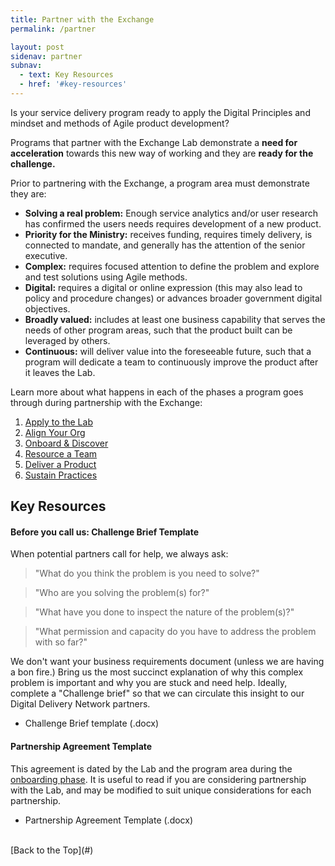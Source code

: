 ```yaml
---
title: Partner with the Exchange
permalink: /partner

layout: post
sidenav: partner
subnav:
  - text: Key Resources
  - href: '#key-resources'
---
```

Is your service delivery program ready to apply the Digital Principles and mindset and methods of Agile product development?

Programs that partner with the Exchange Lab demonstrate a **need for acceleration** towards this new way of working and they are **ready for the challenge.**

Prior to partnering with the Exchange, a program area must demonstrate they are:

- **Solving a real problem:** Enough service analytics and/or user research has confirmed the users needs requires development of a new product.
- **Priority for the Ministry:** receives funding, requires timely delivery, is connected to mandate, and generally has the attention of the senior executive.
- **Complex:** requires focused attention to define the problem and explore and test solutions using Agile methods.
- **Digital:** requires a digital or online expression (this may also lead to policy and procedure changes) or advances broader government digital objectives.
- **Broadly valued:** includes at least one business capability that serves the needs of other program areas, such that the product built can be leveraged by others.
- **Continuous:** will deliver value into the foreseeable future, such that a program will dedicate a team to continuously improve the product after it leaves the Lab.

Learn more about what happens in each of the phases a program goes through during partnership with the Exchange:

1. [Apply to the Lab](https://github.com/HeatherRemacle/exchangelabops/blob/master/phases/apply.md)
2. [Align Your Org](https://github.com/HeatherRemacle/exchangelabops/blob/master/phases/align.md)
3. [Onboard & Discover](https://github.com/HeatherRemacle/exchangelabops/blob/master/phases/discover.md)
3. [Resource a Team](https://github.com/HeatherRemacle/exchangelabops/blob/master/phases/resource.md)
4. [Deliver a Product](https://github.com/HeatherRemacle/exchangelabops/blob/master/phases/deliver.md)
5. [Sustain Practices](https://github.com/HeatherRemacle/exchangelabops/blob/master/phases/align.md/sustain)

## Key Resources

#### Before you call us: Challenge Brief Template
When potential partners call for help, we always ask:
> "What do you think the problem is you need to solve?"

> "Who are you solving the problem(s) for?"

> "What have you done to inspect the nature of the problem(s)?"

> "What permission and capacity do you have to address the problem with so far?"

We don't want your business requirements document (unless we are having a bon fire.) Bring us the most succinct explanation of why this complex problem is important and why you are stuck and need help. Ideally, complete a "Challenge brief" so that we can circulate this insight to our Digital Delivery Network partners.
- Challenge Brief template (.docx)

#### Partnership Agreement Template
This agreement is dated by the Lab and the program area during the [onboarding phase](/discover). It is useful to read if you are considering partnership with the Lab, and may be modified to suit unique considerations for each partnership.
- Partnership Agreement Template (.docx)

<br/>
[Back to the Top](#)
